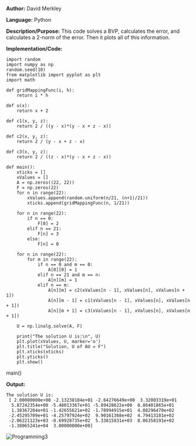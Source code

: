 **Author:** David Merkley

**Language:** Python

**Description/Purpose:** This code solves a BVP, calculates the error, and calculates a 2-norm of the error. Then it plots all of this information.

**Implementation/Code:** 

    import random
    import numpy as np
    random.seed(10)
    from matplotlib import pyplot as plt
    import math

    def gridMappingFunc(i, h):
        return i * h

    def u(x):
        return x + 2

    def c1(x, y, z):
        return 2 / ((y - x)*(y - x + z - x))

    def c2(x, y, z):
        return 2 / (y - x + z - x)

    def c3(x, y, z):
        return 2 / ((z - x)*(y - x + z - x))

    def main():
        xticks = []
        xValues = []
        A = np.zeros((22, 22))
        F = np.zeros(22)
        for n in range(22):
            xValues.append(random.uniform(n/21, (n+1)/21))
            xticks.append(gridMappingFunc(n, 1/21))

        for n in range(22):
            if n == 0:
                F[0] = 2
            elif n == 21:
                F[n] = 3
            else:
                F[n] = 0

        for n in range(22):
            for m in range(22):
                if n == 0 and m == 0:
                    A[0][0] = 1
                elif n == 21 and m == n:
                    A[n][m] = 1
                elif n == m:
                    A[n][m] = c2(xValues[n - 1], xValues[n], xValues[n + 1])
                    A[n][m - 1] = c1(xValues[n - 1], xValues[n], xValues[n + 1])
                    A[n][m + 1] = c3(xValues[n - 1], xValues[n], xValues[n + 1])

        U = np.linalg.solve(A, F)

        print("The solution U is:\n", U)
        plt.plot(xValues, U, marker='o')
        plt.title("Solution, U of AU = F")
        plt.xticks(xticks)
        plt.yticks()
        plt.show()

main()

**Output:**

    The solution U is:
     [ 2.00000000e+00 -2.13238104e+01 -2.64276649e+00  3.32003319e+01
      5.87242354e+00 -5.48013367e+01 -5.89428622e+00  8.86401865e+01
      1.38367204e+01 -1.42655621e+02 -1.78994915e+01  4.08296470e+02
     -2.45295709e+01 -4.25797924e+02  9.90161368e+02  4.79413181e+02
     -2.06221123e+03 -8.69928735e+02  5.33815831e+03  8.06358191e+02
     -1.38065241e+04  3.00000000e+00]
     

![Programming3](https://user-images.githubusercontent.com/82894531/154445792-8e17a206-55b9-4c70-ad01-0ce57cce8145.png)
